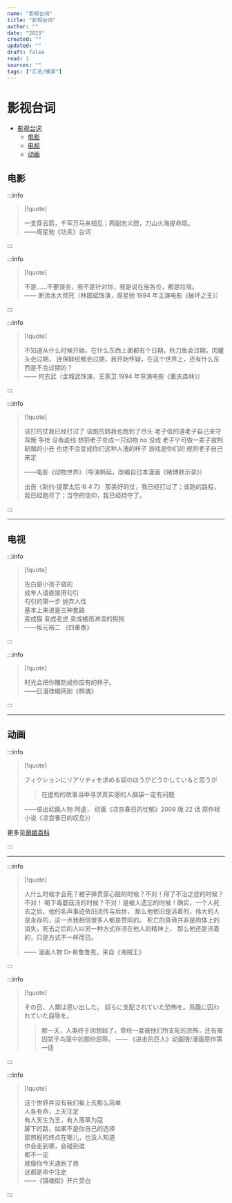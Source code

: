 ```yaml
---
name: "影视台词"
title: "影视台词"
author: ""
date: "2023"
created: ""
updated: ""
draft: false
read: 1
sources: ""
tags: ["汇总/摘录"]
---
```


# 影视台词

- [影视台词](#影视台词)
  - [电影](#电影)
  - [电视](#电视)
  - [动画](#动画)

## 电影

:::info

> [!quote]
>
> 一支穿云箭，千军万马来相见；两副忠义胆，刀山火海提命现。  
> ——周星驰《功夫》台词

:::

:::info

> [!quote]
>
> 不是……不要误会，我不是针对你，我是说在座各位，都是垃圾。  
> —— 断流水大师兄（林国斌饰演，周星驰 1994 年主演电影《破坏之王》）

:::

:::info

> [!quote]
>
> 不知道从什么时候开始，在什么东西上面都有个日期，秋刀鱼会过期，肉罐头会过期，
> 连保鲜纸都会过期，我开始怀疑，在这个世界上，还有什么东西是不会过期的？  
> —— 何志武（金城武饰演，王家卫 1994 年导演电影《重庆森林》）

:::

:::info

> [!quote]
>
> 该打的仗我已经打过了
> 该跑的路我也跑到了尽头
> 老子信的道老子自己来守
> 背叛 争抢 没有底线
> 想把老子变成一只动物
> no 没戏
> 老子宁可做一辈子披荆斩棘的小丑
> 也绝不会变成你们这种人渣的样子
> 游戏是你们的
> 规则老子自己来定
>
> ——电影《动物世界》（导演韩延，改编自日本漫画《赌博默示录》）
>
> 出自《新约·提摩太后书 4:7》
> 那美好的仗，我已经打过了；该跑的路程，我已经跑尽了；当守的信仰，我已经持守了。

:::

---

## 电视

:::info

> [!quote]
>
> 告白是小孩子做的  
> 成年人请直接用勾引  
> 勾引的第一步 抛弃人性  
> 基本上来说是三种套路  
> 变成猫 变成老虎 变成被雨淋湿的狗狗  
> ——坂元裕二 《四重奏》

:::

:::info

> [!quote]
>
> 时光会把你雕刻成你应有的样子。  
> ——日漫改编网剧《棋魂》

:::

---

## 动画

:::info

> [!quote]
>
> フィクションにリアリティを求める奴のほうがどうかしていると思うが
>
> > 在虚构的故事当中寻求真实感的人脑袋一定有问题
>
> ——语出动画人物 阿虚，
> 动画《凉宫春日的忧郁》2009 版 22 话 原作轻小说《凉宫春日的叹息》）

更多见[萌娘百科](https://mzh.moegirl.org.cn/在虚构的故事当中寻求真实感的人脑袋一定有问题)

:::

---

:::info

> [!quote]
>
> 人什么时候才会死？被子弹贯穿心脏的时候？不对！得了不治之症的时候？不对！
> 喝下毒蘑菇汤的时候？不对！是被人遗忘的时候！确实，一个人死去之后，他的名声事迹依旧流传与后世，
> 那么他依旧是活着的，伟大的人是永存的，这一点我相信很多人都是赞同的。
> 死亡的真谛并非是肉体上的消失，死去之后的人以另一种方式存活在他人的精神上，
> 那么他还是活着的，只是方式不一样而已。
>
> —— 漫画人物 Dr·希鲁鲁克，来自《海贼王》

:::

:::info

> [!quote]
>
> その日、人類は思い出した。 奴らに支配されていた恐怖を。鳥籠に囚われていた屈辱を。
>
> > 那一天，人类终于回想起了，曾经一度被他们所支配的恐怖，还有被囚禁于鸟笼中的那份屈辱。
> > —— 《进击的巨人》动画版/漫画原作第一话

:::

:::info

> [!quote]
>
> 这个世界并没有我们看上去那么简单  
> 人各有命，上天注定  
> 有人天生为王，有人落草为寇  
> 脚下的路，如果不是你自己的选择  
> 那旅程的终点在哪儿，也没人知道  
> 你会走到哪，会碰到谁  
> 都不一定  
> 就像你今天遇到了我  
> 这都是命中注定  
> ——《镇魂街》开片旁白

:::
